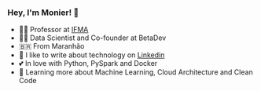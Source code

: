 ### Hey, I'm Monier! 👋


- :technologist: Professor at [IFMA](https://portal.ifma.edu.br)
- :technologist: Data Scientist and Co-founder at BetaDev
- :brazil: From Maranhão
- :notebook: I like to write about technology on [Linkedin](https://www.linkedin.com/in/marcelo-monier-jr-ba422944/)
- :two_hearts: In love with Python, PySpark and Docker
- :seedling: Learning more about Machine Learning, Cloud Architecture and Clean Code




